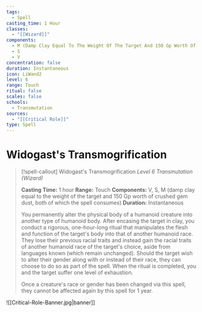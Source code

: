 ```yaml
---
tags:
  - Spell
casting_time: 1 Hour
classes:
  - "[[Wizard]]"
components:
  - M (Damp Clay Equal To The Weight Of The Target And 150 Gp Worth Of Crushed Gem Dust, Both Of Which The Spell Consumes)
  - S
  - V
concentration: false
duration: Instantaneous
icon: LiWand2
level: 6
range: Touch
ritual: false
scales: false
schools:
  - Transmutation
sources:
  - "[[Critical Role]]"
type: Spell
---
```

# Widogast's Transmogrification
>[!spell-callout] Widogast's Transmogrification
>_Level 6 Transmutation (Wizard)_
>
>**Casting Time:** 1 hour
>**Range:** Touch
>**Components:** V, S, M (damp clay equal to the weight of the target and 150 Gp worth of crushed gem dust, both of which the spell consumes)
>**Duration:** Instantaneous
>
>You permanently alter the physical body of a humanoid creature into another type of humanoid body. After encasing the target in clay, you conduct a rigorous, one-hour-long ritual that manipulates the flesh and function of the target's body into that of another humanoid race. They lose their previous racial traits and instead gain the racial traits of another humanoid race of the target's choice, aside from languages known (which remain unchanged). Should the target wish to alter their gender along with or instead of their race, they can choose to do so as part of the spell. When the ritual is completed, you and the target suffer one level of exhaustion.
>
>Once a creature's race or gender has been changed via this spell, they cannot be affected again by this spell for 1 year.

![[Critical-Role-Banner.jpg|banner]]
